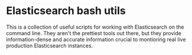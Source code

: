 # Elasticsearch bash utils

This is a collection of useful scripts for working with Elasticsearch on the command line. They
aren't the prettiest tools out there, but they provide information-dense and accurate information
crucial to montioring real live production Elasticsearch instances.
